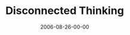 ---
layout: message
category: message
series: "Hard Wired"
title: "Disconnected Thinking"
date: 2006-08-26-00-00
message_id: 54
audio: "http://s3.amazonaws.com/crossroads-media/media/legacy/mp3/Hard_Wired_3_Disconnected_Thinking_08-27-06_Tome.mp3"
audio-duration: "28:05"
explicit: false
---